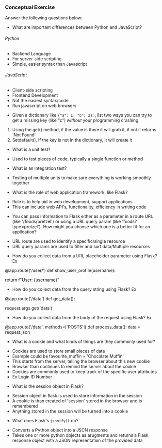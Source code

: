 ### Conceptual Exercise

Answer the following questions below:

- What are important differences between Python and JavaScript?
###### Python
* Backend Language
* For server-side scripting
* Simple, easier syntax than Javascript
###### JavaScript
* Client-side scripting
* Frontend Development
* Not the easiest syntax/code
* Run javascript on web browsers
  
- Given a dictionary like ``{"a": 1, "b": 2}``: , list two ways you
  can try to get a missing key (like "c") *without* your programming
  crashing.
1. Using the get() method, if the value is there it will grab it, if not it returns 'Not Found'
2. Setdefault(), if the key is not in the dictionary, it will create it

- What is a unit test?
* Used to test pieces of code, typically a single function or method
  
- What is an integration test?
* Testing of multiple units to make sure everything is working smoothly together
  
- What is the role of web application framework, like Flask?
* Role is to help aid in web development, support applications
* This can include web API's, functionality, efficiency in writing code
  
- You can pass information to Flask either as a parameter in a route URL
  (like '/foods/pretzel') or using a URL query param (like
  'foods?type=pretzel'). How might you choose which one is a better fit
  for an application?
* URL route are used to identify a specific/single resource
* URL query params are used to filter and sort data/Multiple resources

- How do you collect data from a URL placeholder parameter using Flask?
Ex

@app.route('/user/<username>')
def show_user_profile(username):

return f"User: {username}"

- How do you collect data from the query string using Flask?
Ex

@app.route('/data')
def get_data():

request.args.get('data')

- How do you collect data from the body of the request using Flask?
Ex

@app.route('/data', methods=['POSTS'])
def process_data():
data = request.json

- What is a cookie and what kinds of things are they commonly used for?
* Cookies are used to store small pieces of data
* Example could be favourite_muffin = 'Chocolate Muffin'
* This starts from the server, telling the browser about this new cookie
* Browser than continues to remind the server about the cookie
* Cookies are commonly used to keep track of the specific user attributes
* Ex Login ID Number

- What is the session object in Flask?
* Session object in flask is used to store information in the session
* A cookie is than created of 'session' stored in the browser and is remembered
* Anything stored in the session will be turned into a cookie

- What does Flask's `jsonify()` do?
* Converts a Python object into a JSON response
* Takes one or more python objects as arugments and returns a Flask response object with a JSON representation of the provided data
